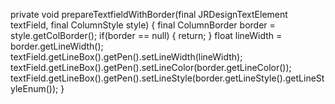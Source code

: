 private void prepareTextfieldWithBorder(final JRDesignTextElement textField, final ColumnStyle style) {
        final ColumnBorder border = style.getColBorder();
        if(border == null)
        {
            return;
        }
        float lineWidth = border.getLineWidth();
        textField.getLineBox().getPen().setLineWidth(lineWidth);
        textField.getLineBox().getPen().setLineColor(border.getLineColor());
        textField.getLineBox().getPen().setLineStyle(border.getLineStyle().getLineStyleEnum());
    }